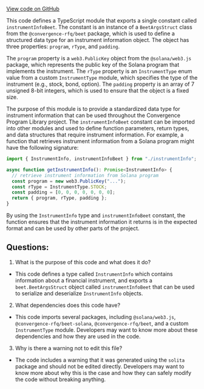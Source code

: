 [View code on GitHub](https://github.com/convergence-rfq/convergence-program-library/risk-engine/js/generated/types/InstrumentInfo.ts)

This code defines a TypeScript module that exports a single constant called `instrumentInfoBeet`. The constant is an instance of a `BeetArgsStruct` class from the `@convergence-rfq/beet` package, which is used to define a structured data type for an instrument information object. The object has three properties: `program`, `rType`, and `padding`. 

The `program` property is a `web3.PublicKey` object from the `@solana/web3.js` package, which represents the public key of the Solana program that implements the instrument. The `rType` property is an `InstrumentType` enum value from a custom `InstrumentType` module, which specifies the type of the instrument (e.g., stock, bond, option). The `padding` property is an array of 7 unsigned 8-bit integers, which is used to ensure that the object is a fixed size.

The purpose of this module is to provide a standardized data type for instrument information that can be used throughout the Convergence Program Library project. The `instrumentInfoBeet` constant can be imported into other modules and used to define function parameters, return types, and data structures that require instrument information. For example, a function that retrieves instrument information from a Solana program might have the following signature:

```typescript
import { InstrumentInfo, instrumentInfoBeet } from "./instrumentInfo";

async function getInstrumentInfo(): Promise<InstrumentInfo> {
  // retrieve instrument information from Solana program
  const program = new web3.PublicKey("...");
  const rType = InstrumentType.STOCK;
  const padding = [0, 0, 0, 0, 0, 0, 0];
  return { program, rType, padding };
}
```

By using the `InstrumentInfo` type and `instrumentInfoBeet` constant, the function ensures that the instrument information it returns is in the expected format and can be used by other parts of the project.
## Questions: 
 1. What is the purpose of this code and what does it do?
- This code defines a type called `InstrumentInfo` which contains information about a financial instrument, and exports a `beet.BeetArgsStruct` object called `instrumentInfoBeet` that can be used to serialize and deserialize `InstrumentInfo` objects.

2. What dependencies does this code have?
- This code imports several packages, including `@solana/web3.js`, `@convergence-rfq/beet-solana`, `@convergence-rfq/beet`, and a custom `InstrumentType` module. Developers may want to know more about these dependencies and how they are used in the code.

3. Why is there a warning not to edit this file?
- The code includes a warning that it was generated using the `solita` package and should not be edited directly. Developers may want to know more about why this is the case and how they can safely modify the code without breaking anything.